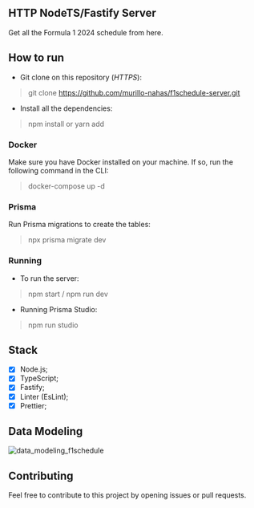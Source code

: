 ## HTTP NodeTS/Fastify Server 

Get all the Formula 1 2024 schedule from here.

## How to run

- Git clone on this repository (*HTTPS*): <br/>
> git clone https://github.com/murillo-nahas/f1schedule-server.git

- Install all the dependencies: <br/>
> npm install or yarn add

### Docker

Make sure you have Docker installed on your machine. If so, run the following command in the CLI:

> docker-compose up -d

### Prisma

Run Prisma migrations to create the tables:
> npx prisma migrate dev

### Running
- To run the server:
> npm start / npm run dev
- Running Prisma Studio:
> npm run studio

## Stack

- [x] Node.js;
- [x] TypeScript;
- [x] Fastify;
- [x] Linter (EsLint);
- [x] Prettier;

## Data Modeling

![data_modeling_f1schedule](https://github.com/murillo-nahas/data-structures/assets/71032453/73c5b350-ab86-4007-9138-5cf8adb38c14)

## Contributing

Feel free to contribute to this project by opening issues or pull requests.
